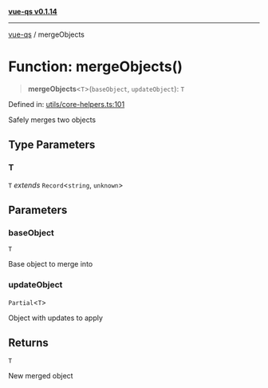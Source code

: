 [**vue-qs v0.1.14**](../README.md)

***

[vue-qs](../README.md) / mergeObjects

# Function: mergeObjects()

> **mergeObjects**\<`T`\>(`baseObject`, `updateObject`): `T`

Defined in: [utils/core-helpers.ts:101](https://github.com/iamsomraj/vue-qs/blob/33788ce453ede405848f8283c5f38c6323ad5403/src/utils/core-helpers.ts#L101)

Safely merges two objects

## Type Parameters

### T

`T` *extends* `Record`\<`string`, `unknown`\>

## Parameters

### baseObject

`T`

Base object to merge into

### updateObject

`Partial`\<`T`\>

Object with updates to apply

## Returns

`T`

New merged object

